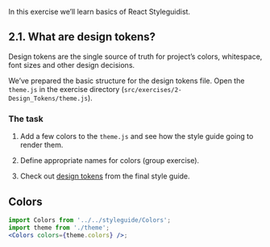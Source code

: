 In this exercise we’ll learn basics of React Styleguidist.

## 2.1. What are design tokens?

Design tokens are the single source of truth for project’s colors, whitespace, font sizes and other design decisions.

We’ve prepared the basic structure for the design tokens file. Open the `theme.js` in the exercise directory (`src/exercises/2-Design_Tokens/theme.js`).

### The task

1. Add a few colors to the `theme.js` and see how the style guide going to render them.

2. Define appropriate names for colors (group exercise).

3. Check out [design tokens](https://cdds.netlify.com/styleguide/#/Foundation?id=colors) from the final style guide.

## Colors

```jsx noeditor
import Colors from '../../styleguide/Colors';
import theme from './theme';
<Colors colors={theme.colors} />;
```
